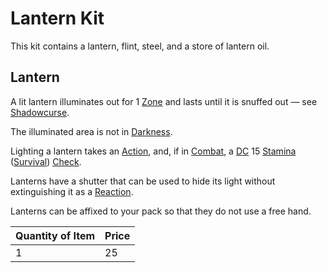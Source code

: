 # Lantern Kit

This kit contains a lantern, flint, steel, and a store of lantern oil.

## Lantern

A lit lantern illuminates out for 1 [Zone](../../../Game%20Procedures/Core%20Procedures/Zone.md) and lasts until it is snuffed out — see [Shadowcurse](../../../Game%20Procedures/Hazards/Shadowcurse.md).

The illuminated area is not in [Darkness](../../../Game%20Procedures/Hazards/Darkness.md).

Lighting a lantern takes an [Action](../../../Game%20Procedures/Core%20Procedures/Action.md), and, if in [Combat](../../../Game%20Procedures/Combat/Combat.md), a [DC](../../../Game%20Procedures/Core%20Procedures/DC.md) 15 [Stamina](../../../Player%20Characters/Attributes/Stamina.md) ([Survival](../../../Player%20Characters/Skills/Survival.md)) [Check](../../../Game%20Procedures/Core%20Procedures/Check.md).

Lanterns have a shutter that can be used to hide its light without extinguishing it as a [Reaction](../../../Game%20Procedures/Combat/Reaction.md).

Lanterns can be affixed to your pack so that they do not use a free hand.

| Quantity of Item | Price |
| ---------------- | ----- |
| 1                | 25    |
